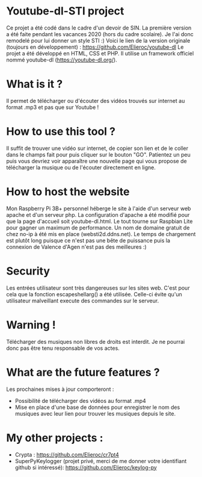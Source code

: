 # Youtube-dl-STI project
Ce projet a été codé dans le cadre d'un devoir de SIN. La première version a été faite pendant les vacances 2020 (hors du cadre scolaire).
Je l'ai donc remodelé pour lui donner un style STI :)
Voici le lien de la version originale (toujours en développement) :
https://github.com/Elieroc/youtube-dl
Le projet a été développé en HTML, CSS et PHP. Il utilise un framework officiel nommé youtube-dl (https://youtube-dl.org/).

# What is it ?
Il permet de télécharger ou d'écouter des vidéos trouvés sur internet au format .mp3 et pas que sur Youtube !

# How to use this tool ?
Il suffit de trouver une vidéo sur internet, de copier son lien et de le coller dans le champs fait pour puis cliquer sur le bouton "GO".
Patientez un peu puis vous devriez voir apparaître une nouvelle page qui vous propose de télécharger la musique ou de l'écouter directement en ligne.

# How to host the website
Mon Raspberry Pi 3B+ personnel héberge le site à l'aide d'un serveur web apache et d'un serveur php. La configuration d'apache a été modifié pour que la page d'accueil soit youtube-dl.html.
Le tout tourne sur Raspbian Lite pour gagner un maximum de performance. Un nom de domaine gratuit de chez no-ip à été mis en place (websti2d.ddns.net).
Le temps de chargement est plutôt long puisque ce n'est pas une bête de puissance puis la connexion de Valence d'Agen n'est pas des meilleures :)

# Security
Les entrées utilisateur sont très dangereuses sur les sites web. C'est pour cela que la fonction escapeshellarg() a été utilisée.
Celle-ci évite qu'un utilisateur malveillant execute des commandes sur le serveur.

# Warning !
Télécharger des musiques non libres de droits est interdit. Je ne pourrai donc pas être tenu responsable de vos actes.

# What are the future features ?
Les prochaines mises à jour comporteront :
  - Possibilité de télécharger des vidéos au format .mp4
  - Mise en place d'une base de données pour enregistrer le nom des musiques avec leur lien pour trouver les musiques depuis le site.
  
# My other projects :
  - Crypta : https://github.com/Elieroc/cr7pt4
  - SuperPyKeylogger (projet privé, merci de me donner votre identifiant github si intéressé):
    https://github.com/Elieroc/keylog-py
